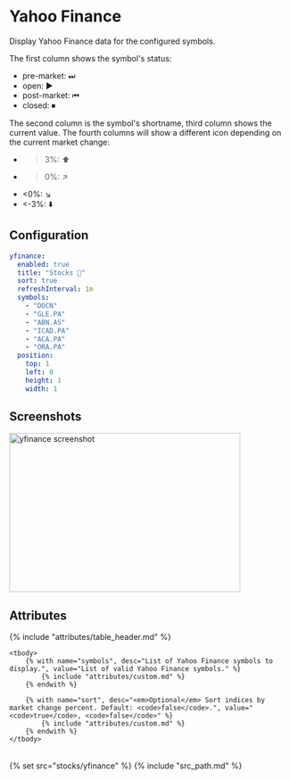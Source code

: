 # Yahoo Finance

Display Yahoo Finance data for the configured symbols.

The first column shows the symbol's status:

* pre-market: ⏭
* open: ▶
* post-market: ⏮
* closed: ⏹

The second column is the symbol's shortname, third column shows the current value.
The fourth columns will show a different icon depending on the current market change:

* >3%: ⬆️
* >0%: ↗️
* <0%: ↘️
* <-3%: ⬇️

## Configuration

```yaml
yfinance:
  enabled: true
  title: "Stocks 🚀"
  sort: true
  refreshInterval: 1m
  symbols:
    - "DOCN"
    - "GLE.PA"
    - "ABN.AS"
    - "ICAD.PA"
    - "ACA.PA"
    - "ORA.PA"
  position:
    top: 1
    left: 0
    height: 1
    width: 1
```

## Screenshots

<img class="screenshot" src="/imgs/modules/yfinance.png" width="414" height="285" alt="yfinance screenshot" />

## Attributes

<table>
    {% include "attributes/table_header.md" %}

    <tbody>
        {% with name="symbols", desc="List of Yahoo Finance symbols to display.", value="List of valid Yahoo Finance symbols." %}
            {% include "attributes/custom.md" %}
        {% endwith %}

        {% with name="sort", desc="<em>Optional</em> Sort indices by market change percent. Default: <code>false</code>.", value="<code>true</code>, <code>false</code>" %}
            {% include "attributes/custom.md" %}
        {% endwith %}
    </tbody>
</table>

{% set src="stocks/yfinance" %}
{% include "src_path.md" %}